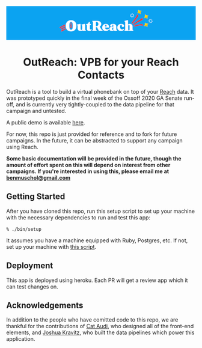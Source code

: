 <div align="center">
  <img src="app/assets/images/logo_readme.png"/>
  <h1>OutReach: VPB for your Reach Contacts</h1>
</div>

OutReach is a tool to build a virtual phonebank on top of your [Reach](https://www.reach.vote) data. It was
prototyped quickly in the final week of the Ossoff 2020 GA Senate run-off, and
is currently very tightly-coupled to the data pipeline for that campaign and
untested.

A public demo is available [here](https://outreach-vote-demo.herokuapp.com/).

For now, this repo is just provided for reference and to fork for
future campaigns. In the future, it can be abstracted to support any campaign
using Reach.

**Some basic documentation will be provided in the future, though the amount of
effort spent on this will depend on interest from other campaigns. If you're
interested in using this, please email me at benmuschol@gmail.com**

## Getting Started

After you have cloned this repo, run this setup script to set up your machine
with the necessary dependencies to run and test this app:

    % ./bin/setup

It assumes you have a machine equipped with Ruby, Postgres, etc. If not, set up
your machine with [this script].

[this script]: https://github.com/thoughtbot/laptop

## Deployment

This app is deployed using heroku. Each PR will get a review app which it can
test changes on.

## Acknowledgements

In addition to the people who have comitted code to this repo, we are thankful
for the contributions of [Cat Audi](https://www.thecataudi.com/), who designed
all of the front-end elements, and [Joshua Kravitz](https://joshuakravitz.com/),
who built the data pipelines which power this application.
